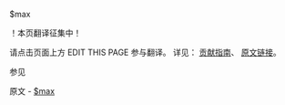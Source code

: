  $max

 ！本页翻译征集中！

请点击页面上方 EDIT THIS PAGE 参与翻译。
详见：
[贡献指南]( https://github.com/JinMuInfo/MongoDB-Manual-zh/blob/master/CONTRIBUTING.md )、
[原文链接](  https://docs.mongodb.com/manual/reference/operator/meta/max/  )。

 参见

原文 - [$max]( https://docs.mongodb.com/manual/reference/operator/meta/max/ )

